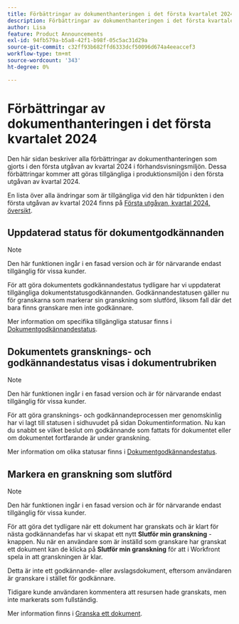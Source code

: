 ```yaml
---
title: Förbättringar av dokumenthanteringen i det första kvartalet 2024
description: Förbättringar av dokumenthanteringen i det första kvartalet 2024
author: Lisa
feature: Product Announcements
exl-id: 94fb579a-b5a8-42f1-b98f-05c5ac31d29a
source-git-commit: c32ff93b682ffd6333dcf50096d674a4eeaccef3
workflow-type: tm+mt
source-wordcount: '343'
ht-degree: 0%

---
```


# Förbättringar av dokumenthanteringen i det första kvartalet 2024

Den här sidan beskriver alla förbättringar av dokumenthanteringen som gjorts i den första utgåvan av kvartal 2024 i förhandsvisningsmiljön. Dessa förbättringar kommer att göras tillgängliga i produktionsmiljön i den första utgåvan av kvartal 2024.

En lista över alla ändringar som är tillgängliga vid den här tidpunkten i den första utgåvan av kvartal 2024 finns på [Första utgåvan, kvartal 2024, översikt](/help/quicksilver/product-announcements/product-releases/24-q1-release-activity/24-q1-release-overview.md).

## Uppdaterad status för dokumentgodkännanden

>[!NOTE]
>
>Den här funktionen ingår i en fasad version och är för närvarande endast tillgänglig för vissa kunder.

För att göra dokumentets godkännandestatus tydligare har vi uppdaterat tillgängliga dokumentstatusgodkännanden. Godkännandestatusen gäller nu för granskarna som markerar sin granskning som slutförd, liksom fall där det bara finns granskare men inte godkännare.

Mer information om specifika tillgängliga statusar finns i [Dokumentgodkännandestatus](/help/quicksilver/review-and-approve-work/document-reviews-and-approvals/manage-document-approvals/document-approval-status.md).

## Dokumentets gransknings- och godkännandestatus visas i dokumentrubriken

>[!NOTE]
>
>Den här funktionen ingår i en fasad version och är för närvarande endast tillgänglig för vissa kunder.

För att göra gransknings- och godkännandeprocessen mer genomskinlig har vi lagt till statusen i sidhuvudet på sidan Dokumentinformation. Nu kan du snabbt se vilket beslut om godkännande som fattats för dokumentet eller om dokumentet fortfarande är under granskning.

Mer information om olika statusar finns i [Dokumentgodkännandestatus](/help/quicksilver/review-and-approve-work/document-reviews-and-approvals/manage-document-approvals/document-approval-status.md).

## Markera en granskning som slutförd

>[!NOTE]
>
>Den här funktionen ingår i en fasad version och är för närvarande endast tillgänglig för vissa kunder.

För att göra det tydligare när ett dokument har granskats och är klart för nästa godkännandefas har vi skapat ett nytt **Slutför min granskning** -knappen. Nu när en användare som är inställd som granskare har granskat ett dokument kan de klicka på **Slutför min granskning** för att i Workfront spela in att granskningen är klar.

Detta är inte ett godkännande- eller avslagsdokument, eftersom användaren är granskare i stället för godkännare.

Tidigare kunde användaren kommentera att resursen hade granskats, men inte markerats som fullständig.

Mer information finns i [Granska ett dokument](/help/quicksilver/review-and-approve-work/document-reviews-and-approvals/review-and-approve-documents/review-a-document.md).
